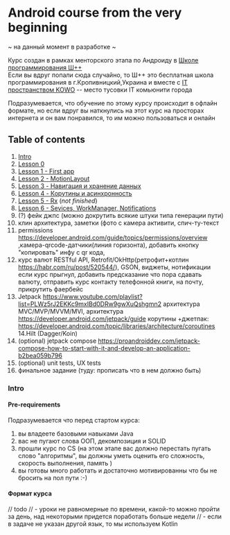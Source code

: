 # Android course from the very beginning
~ на данный момент в разработке ~  

Курс создан в рамках менторского этапа по Андроиду в [Школе программирования Ш++](https://programming.kr.ua/ua/)  
Если вы вдруг попали сюда случайно, то Ш++ это бесплатная школа программирования в г.Кропивницкий,Украина 
и вместе с [IT пространством KOWO](https://kowo.me/) -- место тусовки IT комьюнити города
   
Подразумевается, что обучение по этому курсу происходит в офлайн формате, но если вдруг вы наткнулись на этот курс на 
просторах интернета и он вам понравился, то им можно пользоваться и онлайн 


## Table of contents
1. [Intro](readme.md#Intro) 
2. [Lesson 0](lessons/lesson__0.md)
3. [Lesson 1 - First app](lessons/lesson_1.md)
4. [Lesson 2 - MotionLayout](lessons/lesson_2.md)
5. [Lesson 3 - Навигация и хранение данных](lessons/lesson_3.md)
6. [Lesson 4 - Корутины и асинхронность](lessons/lesson_4.md)
7. [Lesson 5 - Rx](lessons/lesson_5.md) (*not finished*)
8. [Lesson 6 - Sevices, WorkManager, Notifications](lessons/lesson_6.md)
9. (?) фейк джпс (можно докрутить всякие штуки типа генерации пути)
10. клин архитектура, заметки (фото с камера активити, спич-ту-текст
11. permissions	https://developer.android.com/guide/topics/permissions/overview ,камера-qrcode-датчики(линия горизонта), добавить кнопку "копировать" инфу с qr кода,
12. курс валют 	RESTful API, Retrofit/OkHttp(ретрофит+котлин	https://habr.com/ru/post/520544/), GSON, виджеты, нотификации если курс прыгнул, добавить предсказание что пора сдавать валюту,  отправить курс контакту телефонной книги, на почту, прикрутить фаербейс
13. Jetpack	https://www.youtube.com/playlist?list=PLWz5rJ2EKKc9mxIBd0DRw9gwXuQshgmn2 
архитектура MVC/MVP/MVVM/MVI, архитектура	https://developer.android.com/jetpack/guide
корутины +джетпак: https://developer.android.com/topic/libraries/architecture/coroutines
14.Hilt (Dagger/Koin)
15. (optional) jetpack compose	https://proandroiddev.com/jetpack-compose-how-to-start-with-it-and-develop-an-application-b2bea059b796
16. (optional) unit tests, UX tests
17. финальное задание (туду: прописать что в нем должно быть)

### Intro 
#### Pre-requirements 
Подразумевается что перед стартом курса:
1. вы владеете базовыми навыками Java
2. вас не пугают слова ООП, декомпозиция и SOLID
3. прошли курс по CS (на этом этапе вас должно перестать пугать слово "алгоритмы", 
вы должны уметь оценить его сложность, скорость выполнения, память ) 
4. вы готовы много работать и достаточно мотивированны что бы не бросить на пол пути :-) 

#### Формат курса 
// todo 
// - уроки не равномерные по времени, какой-то можно пройти за день, над некоторыми придется поработать больше недели 
// - если в задаче не указан другой язык, то мы используем Kotlin
